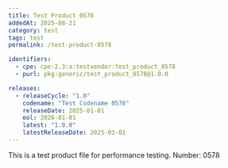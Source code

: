 ```yaml
---
title: Test Product 0578
addedAt: 2025-08-21
category: test
tags: test
permalink: /test-product-0578

identifiers:
  - cpe: cpe:2.3:a:testvendor:test_product_0578
  - purl: pkg:generic/test_product_0578@1.0.0

releases:
  - releaseCycle: "1.0"
    codename: "Test Codename 0578"
    releaseDate: 2025-01-01
    eol: 2026-01-01
    latest: "1.0.0"
    latestReleaseDate: 2025-01-01
---
```


This is a test product file for performance testing. Number: 0578

